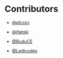 # Contributors
-  [@elcozy](https://github.com/elcozy)

-  [@ifatoki](https://github.com/ifatoki)

-  [@BuduCE](https://github.com/BuduCE)

-  [@Ledicodes](https:github.com/Ledicodes)